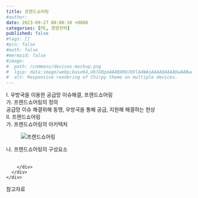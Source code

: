 ```yaml
---
title: 프렌드쇼어링
#author: 
date: 2023-09-27 00:00:10 +0800
categories: [PE, 경영전략]
published: false
#tags: []
#pin: false
#math: false
#mermaid: false
#image:
#  path: /commons/devices-mockup.png
#  lqip: data:image/webp;base64,UklGRpoAAABXRUJQVlA4WAoAAAAQAAAADwAABwAAQUxQSDIAAAARL0AmbZurmr57yyIiqE8oiG0bejIYEQTgqiDA9vqnsUSI6H+oAERp2HZ65qP/VIAWAFZQOCBCAAAA8AEAnQEqEAAIAAVAfCWkAALp8sF8rgRgAP7o9FDvMCkMde9PK7euH5M1m6VWoDXf2FkP3BqV0ZYbO6NA/VFIAAAA
#  alt: Responsive rendering of Chirpy theme on multiple devices.
---
```


<div class="post-wrap">
  <div class="para">
    <div class="para-title">
      I. 우방국을 이용한 공급망 이슈해결, 프렌드쇼어링
    </div>
    <div class="para-cntnt">
      <div class="para">
        <div class="para-title">
          가. 프렌드쇼어링의 정의
        </div>
        <div class="para-cntnt">
            공급망 이슈 해결위해 동맹, 우방국을 통해 공급, 지원해 해결하는 현상
        </div>
      </div>
    </div>
  </div>
  
  <div class="para">
    <div class="para-title">
      II. 프렌드쇼어링
    </div>
    <div class="para-cntnt">
      <div class="para">
        <div class="para-title">
          가. 프렌드쇼어링의 아키텍처
        </div>
        <div class="para-cntnt">
          <figure class="post-figure">
            <img src="/assets/img/posts/프렌드쇼어링.png" alt="프렌드쇼어링">
<!--            <figcaption>Source: Unveiling the Metaverse: Exploring Emerging Trends, Multifaceted Perspectives, and Future Challenges</figcaption>-->
          </figure>
        </div>
      </div>
      <div class="para">
        <div class="para-title">
          나. 프렌드쇼어링의 구성요소
        </div>
        <div class="para-cntnt">
          <table class="post-table">
          </table>
          
        </div>
      </div>
    </div>
  </div>

  <div class="refr-wrap">
    <div class="refr-title">
        참고자료
    </div>
    <ol class="refr-list">
    <!--    <li>(나현식, 최대선) <a target="_blank" href="https://scienceon.kisti.re.kr/commons/util/originalView.do?cn=JAKO202225948430499&oCn=JAKO202225948430499&dbt=JAKO&journal=NJOU00291864">메타버스 보안 위협 요소 및 대응 방안 검토</a></li>-->
    <!--    <li>(M. Uddin, S. Manickam, H. Ullah, M. Obaidat and A. Dandoush) <a target="_blank" href="https://ieeexplore.ieee.org/abstract/document/10138386">Unveiling the Metaverse: Exploring Emerging Trends, Multifaceted Perspectives, and Future Challenges</a></li>-->
    </ol>
  </div>
</div>

